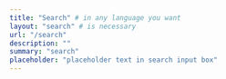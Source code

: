 ```yaml
---
title: "Search" # in any language you want
layout: "search" # is necessary
url: "/search"
description: ""
summary: "search"
placeholder: "placeholder text in search input box"
---
```

